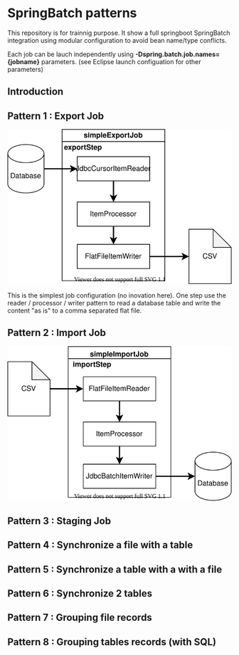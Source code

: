 # SpringBatch patterns

This repository is for trainnig purpose. It show a full springboot SpringBatch integration using modular configuration to avoid bean name/type conflicts.

Each job can be lauch independently using **-Dspring.batch.job.names={jobname}** parameters. (see Eclipse launch configuation for other parameters) 

## Introduction

## Pattern 1 : Export Job

![alt text](./images/exportjob.svg "Export Job")

This is the simplest job configuration (no inovation here). 
One step use the reader / processor / writer pattern to read a database table and write the content "as is" to a comma separated flat file. 

## Pattern 2 : Import Job

![alt text](./images/importjob.svg "Import Job")

## Pattern 3 : Staging Job

## Pattern 4 : Synchronize a file with a table

## Pattern 5 : Synchronize a table with a with a file

## Pattern 6 : Synchronize 2 tables

## Pattern 7 : Grouping file records

## Pattern 8 : Grouping tables records (with SQL)
